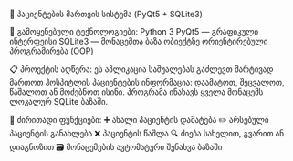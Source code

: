 🏥 პაციენტების მართვის სისტემა (PyQt5 + SQLite3)

🔧 გამოყენებული ტექნოლოგიები:
Python 3
PyQt5 — გრაფიკული ინტერფეისი
SQLite3 — მონაცემთა ბაზა
ობიექტზე ორიენტირებული პროგრამირება (OOP)

📋 პროექტის აღწერა:
ეს აპლიკაცია საშუალებას გაძლევთ მარტივად მართოთ ჰოსპიტლის პაციენტების ინფორმაცია: დაამატოთ, შეცვალოთ, წაშალოთ ან მოძებნოთ ისინი. პროგრამა ინახავს ყველა მონაცემს ლოკალურ SQLite ბაზაში.

🧩 ძირითადი ფუნქციები:
➕ ახალი პაციენტის დამატება
✏️ არსებული პაციენტის განახლება
❌ პაციენტის წაშლა
🔍 ძიება სახელით, გვარით ან დიაგნოზით
🗃️ მონაცემების ავტომატური შენახვა ბაზაში
